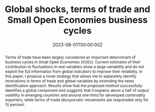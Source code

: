 ---
title: "Global shocks, terms of trade and Small Open Economies business cycles"
authors:
- admin
author_notes:
- "velasqcb@bc.edu"
date: "2023-08-01T00:00:00Z"
doi: ""

# Schedule page publish date (NOT publication's date).
#publishDate: "2023-08-01T00:00:00Z"

# Publication type.
# Legend: 0 = Uncategorized; 1 = Conference paper; 2 = Journal article;
# 3 = Preprint / Working Paper; 4 = Report; 5 = Book; 6 = Book section;
# 7 = Thesis; 8 = Patent
publication_types: ["3"]

# Publication name and optional abbreviated publication name.
#publication: "*Journal of Source Themes, 1*(1)"
#ublication_short: ""

abstract: Terms of trade have been largely considered an important determinant of business cycles in Small Open Economies (SOEs). Current estimates of their contribution to fluctuations in real variables show a large variability and do not exploit the full information from global indicators to improve their reliability. In this paper, I propose a novel strategy that allows me to separately identify innovations in terms of trade and global variables by extending the news identification approach. Results show that the proposed method successfully identifies a global component and suggests that it explains about a half of output volatility in emerging countries and around one-third for developed commodity exporters, while terms of trade idiosyncratic movements are responsible only for 10 percent.

# Summary. An optional shortened abstract.
summary: Terms of trade have been largely considered an important determinant of business cycles in Small Open Economies (SOEs). Current estimates of their contribution to fluctuations in real variables show a large variability and do not exploit the full information from global indicators to improve their reliability. In this paper, I propose a novel strategy that allows me to separately identify innovations in terms of trade and global variables by extending the news identification approach. Results show that the proposed method successfully identifies a global component and suggests that it explains about a half of output volatility in emerging countries and around one-third for developed commodity exporters, while terms of trade idiosyncratic movements are responsible only for 10 percent.

tags:
#- Source Themes
featured: false

# links:
# - name: ""
#   url: ""
#url_pdf: 'uploads/GlobalShocksPaper.pdf'
##url_code: 'https://github.com/wowchemy/wowchemy-hugo-themes'
#url_dataset: ''
#url_poster: ''
#url_project: ''
#url_slides: ''
#url_source: ''
#url_video: ''

# Featured image
# To use, add an image named `featured.jpg/png` to your page's folder. 
image:
  caption: 'Image credit: [**Unsplash**](https://unsplash.com/photos/jdD8gXaTZsc)'
  focal_point: ""
  preview_only: false

# Associated Projects (optional).
#   Associate this publication with one or more of your projects.
#   Simply enter your project's folder or file name without extension.
#   E.g. `internal-project` references `content/project/internal-project/index.md`.
#   Otherwise, set `projects: []`.
#projects: []

# Slides (optional).
#   Associate this publication with Markdown slides.
#   Simply enter your slide deck's filename without extension.
#   E.g. `slides: "example"` references `content/slides/example/index.md`.
#   Otherwise, set `slides: ""`.
#slides: example

#{{% callout note %}}
#Click the *Cite* button above to demo the feature to enable visitors to import publication metadata into their reference management software.
#{{% /callout %}}

#{{% callout note %}}
#Create your slides in Markdown - click the *Slides* button to check out the example.
#{{% /callout %}}

#Supplementary notes can be added here, including [code, math, and images](https://wowchemy.com/docs/writing-markdown-latex/).
---